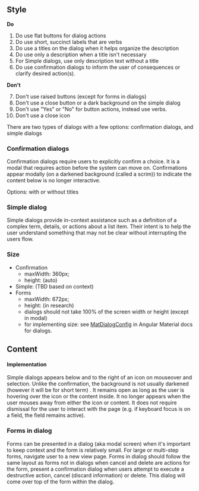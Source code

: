 
## Style
**Do**

1. Do use flat buttons for dialog actions
2. Do use short, succinct labels that are verbs
3. Do use a titles on the dialog when it helps organize the description
4. Do use only a description when a title isn't necessary
5. For Simple dialogs, use only description text without a title
6. Do use confirmation dialogs to inform the user of consequences or clarify desired action(s).

**Don't**

7. Don't use raised buttons (except for forms in dialogs)
8. Don't use a close button or a dark background on the simple dialog
9. Don't use "Yes" or "No" for button actions, instead use verbs.
10. Don't use a close icon


There are two types of dialogs with a few options: confirmation dialogs, and simple dialogs

### Confirmation dialogs

Confirmation dialogs require users to explicitly confirm a choice. It is a modal that requires action before the system can move on. Confirmations appear modally (on a darkened background (called a scrim)) to indicate the content below is no longer interactive.

Options: with or without titles

### Simple dialog

Simple dialogs provide in-context assistance such as a definition of a complex term, details, or actions about a list item. Their intent is to help the user understand something that may not be clear without interrupting the users flow.


### Size

* Confirmation
  * maxWidth: 360px;
  * height: (auto)
* Simple: (TBD based on context)
* Forms
  * maxWidth: 672px;
  * height: (in research)
  * dialogs should not take 100% of the screen width or height (except in modal)
  * for implementing size: see [MatDialogConfig](https://material.angular.io/components/form-field/overview) in Angular Material docs for dialogs.

## Content

#### Implementation
Simple dialogs appears below and to the right of an icon on mouseover and selection. Unlike the confirmation, the
background is not usually darkened (however it will be for short term) . It remains open as long as the user is hovering
over the icon or the content inside. It no longer appears when the user mouses away from either the icon or content.
It does not require dismissal for the user to interact with the page (e.g. if keyboard focus is on a field, the field
remains active).


### Forms in dialog
Forms can be presented in a dialog (aka modal screen) when it's important to keep context and the form is relatively
small. For large or multi-step forms, navigate user to a new view page.
Forms in dialog should follow the same layout as forms not in dialogs
when cancel and delete are actions for the form, present a confirmation dialog when users attempt to execute a
destructive action, cancel (discard information) or delete. This dialog will come over top of the form within the dialog.
